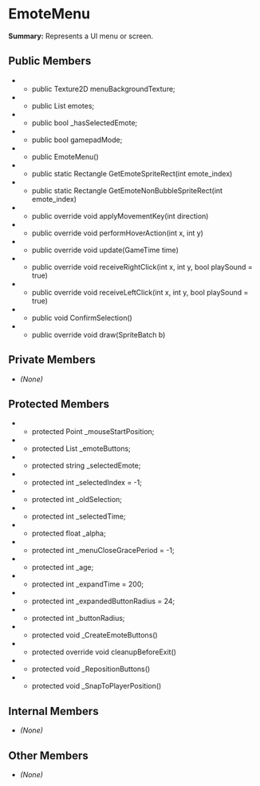 # EmoteMenu

**Summary:** Represents a UI menu or screen.

## Public Members
- - public Texture2D menuBackgroundTexture;
- - public List<string> emotes;
- - public bool _hasSelectedEmote;
- - public bool gamepadMode;
- - public EmoteMenu()
- - public static Rectangle GetEmoteSpriteRect(int emote_index)
- - public static Rectangle GetEmoteNonBubbleSpriteRect(int emote_index)
- - public override void applyMovementKey(int direction)
- - public override void performHoverAction(int x, int y)
- - public override void update(GameTime time)
- - public override void receiveRightClick(int x, int y, bool playSound = true)
- - public override void receiveLeftClick(int x, int y, bool playSound = true)
- - public void ConfirmSelection()
- - public override void draw(SpriteBatch b)

## Private Members
- *(None)*

## Protected Members
- - protected Point _mouseStartPosition;
- - protected List<ClickableTextureComponent> _emoteButtons;
- - protected string _selectedEmote;
- - protected int _selectedIndex = -1;
- - protected int _oldSelection;
- - protected int _selectedTime;
- - protected float _alpha;
- - protected int _menuCloseGracePeriod = -1;
- - protected int _age;
- - protected int _expandTime = 200;
- - protected int _expandedButtonRadius = 24;
- - protected int _buttonRadius;
- - protected void _CreateEmoteButtons()
- - protected override void cleanupBeforeExit()
- - protected void _RepositionButtons()
- - protected void _SnapToPlayerPosition()

## Internal Members
- *(None)*

## Other Members
- *(None)*
